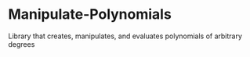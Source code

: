# Manipulate-Polynomials
Library that creates, manipulates, and evaluates polynomials of arbitrary degrees
 
